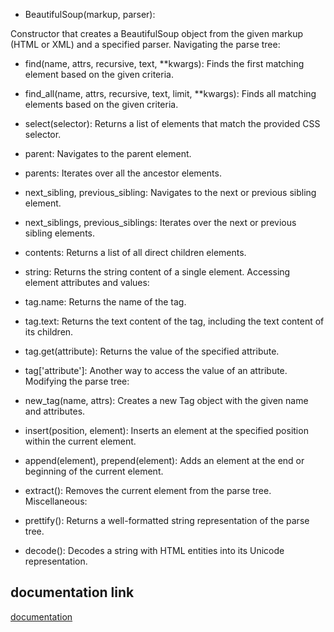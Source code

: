- BeautifulSoup(markup, parser):

Constructor that creates a BeautifulSoup object from the given markup (HTML or XML) and a specified parser.
Navigating the parse tree:

- find(name, attrs, recursive, text, **kwargs): Finds the first matching element based on the given criteria.
- find_all(name, attrs, recursive, text, limit, **kwargs): Finds all matching elements based on the given criteria.
- select(selector): Returns a list of elements that match the provided CSS selector.
- parent: Navigates to the parent element.
- parents: Iterates over all the ancestor elements.
- next_sibling, previous_sibling: Navigates to the next or previous sibling element.
- next_siblings, previous_siblings: Iterates over the next or previous sibling elements.
- contents: Returns a list of all direct children elements.
- string: Returns the string content of a single element.
Accessing element attributes and values:

- tag.name: Returns the name of the tag.
- tag.text: Returns the text content of the tag, including the text content of its children.
- tag.get(attribute): Returns the value of the specified attribute.
- tag['attribute']: Another way to access the value of an attribute.
Modifying the parse tree:

- new_tag(name, attrs): Creates a new Tag object with the given name and attributes.
- insert(position, element): Inserts an element at the specified position within the current element.
- append(element), prepend(element): Adds an element at the end or beginning of the current element.
- extract(): Removes the current element from the parse tree.
Miscellaneous:

- prettify(): Returns a well-formatted string representation of the parse tree.
- decode(): Decodes a string with HTML entities into its Unicode representation.

## documentation link
[documentation](https://www.crummy.com/software/BeautifulSoup/bs4/doc/)